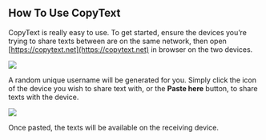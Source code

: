 ## How To Use CopyText

CopyText is really easy to use. To get started, ensure the devices you’re trying to share texts between are on the same network, then open [https://copytext.net](https://copytext.net) in browser on the two devices.

![](https://shycoder.com/wp-content/uploads/2022/09/copytext11.png)

A random unique username will be generated for you. Simply click the icon of the device you wish to share text with, or the **Paste here** button, to share texts with the device.

![](https://shycoder.com/wp-content/uploads/2022/09/copytext12.png)

Once pasted, the texts will be available on the receiving device.